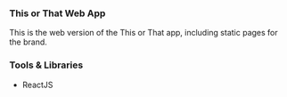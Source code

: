 ### This or That Web App
This is the web version of the This or That app, including static pages for the brand. 

### Tools & Libraries
- ReactJS
